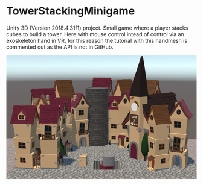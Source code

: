# TowerStackingMinigame

Unity 3D (Version 2018.4.31f1) project. 
Small game where a player stacks cubes to build a tower.
Here with mouse control intead of control via an exoskeleton hand in VR, for this reason the tutorial with this handmesh is commented out as the API is not in GitHub. 

![alt text](https://github.com/jessicaseidel/TowerStackingMinigame/blob/main/screenshot.PNG?raw=true)
